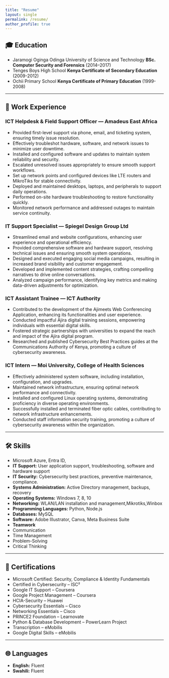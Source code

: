 ```yaml
---
title: "Resume"
layout: single
permalink: /resume/
author_profile: true
---
```




## 🎓 Education
  - Jaramogi Oginga Odinga University of Science and Technology 
**BSc. Computer Security and Forensics** (2014–2017)
  - Tenges Boys High School
**Kenya Certificate of Secondary Education** (2009-2012)
  - Ochii Primary School
**Kenya Certificate of Primary Education** (1999-2008)

---

## 💼 Work Experience

### ICT Helpdesk & Field Support Officer — Amadeus East Africa
- Provided first-level support via phone, email, and ticketing system, ensuring timely issue resolution.
- Effectively troubleshot hardware, software, and network issues to minimize user downtime.
- Installed and configured software and updates to maintain system reliability and security.
- Escalated unresolved issues appropriately to ensure smooth support workflows.
- Set up network points and configured devices like LTE routers and MikroTiks for stable connectivity.
- Deployed and maintained desktops, laptops, and peripherals to support daily operations.
- Performed on-site hardware troubleshooting to restore functionality quickly.
- Monitored network performance and addressed outages to maintain service continuity.

### IT Support Specialist — Spiegel Design Group Ltd
- Streamlined email and website configurations, enhancing user experience and operational efficiency.
- Provided comprehensive software and hardware support, resolving technical issues and ensuring smooth system operations.
- Designed and executed engaging social media campaigns, resulting in increased brand visibility and customer engagement.
- Developed and implemented content strategies, crafting compelling narratives to drive online conversations.
- Analyzed campaign performance, identifying key metrics and making data-driven adjustments for optimization.

### ICT Assistant Trainee — ICT Authority  
- Contributed to the development of the Ajimeets Web Conferencing Application, enhancing its functionalities and user experience.
- Conducted impactful Ajira digital training sessions, empowering individuals with essential digital skills.
- Fostered strategic partnerships with universities to expand the reach and impact of the Ajira digital program.
- Researched and published Cybersecurity Best Practices guides at the Communications Authority of Kenya, promoting a culture of cybersecurity awareness.

### ICT Intern — Moi University, College of Health Sciences  
- Effectively administered system software, including installation, configuration, and upgrades.
- Maintained network infrastructure, ensuring optimal network performance and connectivity.
- Installed and configured Linux operating systems, demonstrating proficiency in diverse operating environments.
- Successfully installed and terminated fiber optic cables, contributing to network infrastructure enhancements.
- Conducted staff information security training, promoting a culture of cybersecurity awareness within the organization.



---

## 🛠️ Skills

- Microsoft Azure, Entra ID,
- **IT Support:** User application support, troubleshooting, software and hardware support
- **IT Security:** Cybersecurity best practices, preventive maintenance, compliance.
- **Systems Administration:** Active Directory management, backups, recovery
- **Operating Systems:** Windows 7, 8, 10
- **Networking:** WLAN/LAN installation and management,Mikrotiks,Winbox
- **Programming Languages:** Python, Node.js
- **Databases:** MySQL
- **Software:** Adobe Illustrator, Canva, Meta Business Suite
- **Teamwork**
- Communication
- Time Management
- Problem-Solving
- Critical Thinking

---

## 📜 Certifications

- Microsoft Certified: Security, Compliance & Identity Fundamentals  
- Certified in Cybersecurity – ISC²  
- Google IT Support – Coursera  
- Google Project Management – Coursera  
- HCIA-Security – Huawei  
- Cybersecurity Essentials – Cisco  
- Networking Essentials – Cisco  
- PRINCE2 Foundation – Learnovate  
- Python & Database Development – PowerLearn Project  
- Transcription – eMobilis  
- Google Digital Skills – eMobilis

---

## 🌐 Languages

- **English:** Fluent  
- **Swahili:** Fluent

